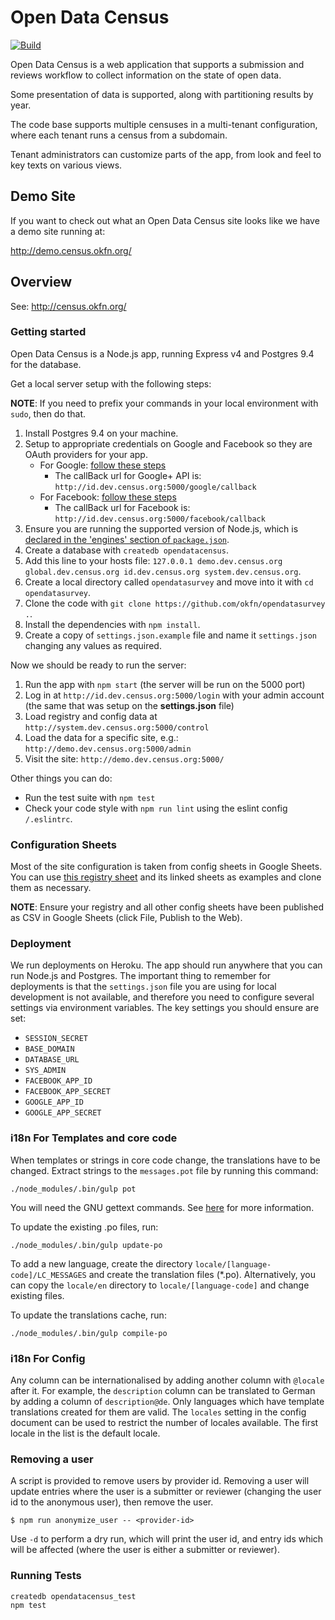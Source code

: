 # Open Data Census

[![Build](https://img.shields.io/github/workflow/status/okfn/opendatasurvey/general/master)](https://github.com/okfn/opendatasurvey/actions)

Open Data Census is a web application that supports a submission and reviews workflow to collect information on the state of open data.

Some presentation of data is supported, along with partitioning results by year.

The code base supports multiple censuses in a multi-tenant configuration, where each tenant runs a census from a subdomain.

Tenant administrators can customize parts of the app, from look and feel to key texts on various views.

## Demo Site

If you want to check out what an Open Data Census site looks like we have a
demo site running at:

<http://demo.census.okfn.org/>

## Overview

See: <http://census.okfn.org/>

### Getting started

Open Data Census is a Node.js app, running Express v4 and Postgres 9.4 for the database.

Get a local server setup with the following steps:

**NOTE**: If you need to prefix your commands in your local environment with `sudo`, then do that.

1. Install Postgres 9.4 on your machine.
2. Setup to appropriate credentials on Google and Facebook so they are OAuth providers for your app.
    * For Google: [follow these steps](https://developers.google.com/identity/protocols/OpenIDConnect)
      * The callBack url for Google+ API is: `http://id.dev.census.org:5000/google/callback`
    * For Facebook: [follow these steps](https://developers.facebook.com/docs/facebook-login/)
      * The callBack url for Facebook is: `http://id.dev.census.org:5000/facebook/callback`
3. Ensure you are running the supported version of Node.js, which is [declared in the 'engines' section of `package.json`](package.json).
4. Create a database with `createdb opendatacensus`.
5. Add this line to your hosts file: `127.0.0.1 demo.dev.census.org global.dev.census.org id.dev.census.org system.dev.census.org`.
6. Create a local directory called `opendatasurvey` and move into it with `cd opendatasurvey`.
7. Clone the code with `git clone https://github.com/okfn/opendatasurvey .`.
8. Install the dependencies with `npm install`.
9. Create a copy of `settings.json.example` file and name it `settings.json` changing any values as required.

Now we should be ready to run the server:

1. Run the app with `npm start` (the server will be run on the 5000 port)
2. Log in at `http://id.dev.census.org:5000/login` with your admin account (the same that was setup on the **settings.json** file)
3. Load registry and config data at `http://system.dev.census.org:5000/control`
4. Load the data for a specific site, e.g.: `http://demo.dev.census.org:5000/admin`
5. Visit the site: `http://demo.dev.census.org:5000/`

Other things you can do:

* Run the test suite with `npm test`
* Check your code style with `npm run lint` using the eslint config `/.eslintrc`.


### Configuration Sheets

Most of the site configuration is taken from config sheets in Google Sheets. You can use [this registry sheet](https://docs.google.com/spreadsheets/d/1qr0wn9JePirV1avY5DmnCJPKudbYIoX0TDAp4WZWNqU/edit#gid=0) and its linked sheets as examples and clone them as necessary.

**NOTE**: Ensure your registry and all other config sheets have been published as CSV in Google Sheets (click File, Publish to the Web).

### Deployment

We run deployments on Heroku. The app should run anywhere that you can run Node.js and Postgres. The important thing to remember for deployments is that the `settings.json` file you are using for local development is not available, and therefore you need to configure several settings via environment variables. The key settings you should ensure are set:

* `SESSION_SECRET`
* `BASE_DOMAIN`
* `DATABASE_URL`
* `SYS_ADMIN`
* `FACEBOOK_APP_ID`
* `FACEBOOK_APP_SECRET`
* `GOOGLE_APP_ID`
* `GOOGLE_APP_SECRET`

### i18n For Templates and core code

When templates or strings in core code change, the translations have to be changed. Extract strings to the `messages.pot` file by running this command:

    ./node_modules/.bin/gulp pot

You will need the GNU gettext commands. See [here](https://github.com/mozilla/i18n-abide/blob/master/docs/GETTEXT.md) for more information.

To update the existing .po files, run:

    ./node_modules/.bin/gulp update-po

To add a new language, create the directory `locale/[language-code]/LC_MESSAGES` and create the translation files (*.po). Alternatively, you can copy the `locale/en` directory to `locale/[language-code]` and change existing files.

To update the translations cache, run:

    ./node_modules/.bin/gulp compile-po

### i18n For Config

Any column can be internationalised by adding another column with `@locale` after it. For example, the `description` column can be translated to German by adding a column of `description@de`. Only languages which have template translations created for them are valid. The `locales` setting in the config document can be used to restrict the number of locales available. The first locale in the list is the default locale.

### Removing a user

A script is provided to remove users by provider id. Removing a user will update entries where the user is a submitter or reviewer (changing the user id to the anonymous user), then remove the user.

`$ npm run anonymize_user -- <provider-id>`

Use `-d` to perform a dry run, which will print the user id, and entry ids which will be affected (where the user is either a submitter or reviewer).


### Running Tests

```
createdb opendatacensus_test
npm test
```
